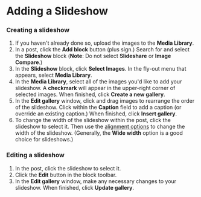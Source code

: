 # Adding a Slideshow

### Creating a slideshow

1. If you haven't already done so, upload the images to the **Media Library**.&#x20;
2. In a post, click the **Add block** button (plus sign.) Search for and select the **Slideshow** block (**Note**: Do not select **Slideshare** or **Image Compare**.)
3. In the **Slideshow** block, click **Select Images**. In the fly-out menu that appears, select **Media Library**.&#x20;
4. In the **Media Library**, select all of the images you'd like to add your slideshow. A **checkmark** will appear in the upper-right corner of selected images. When finished, click **Create a new gallery**.&#x20;
5. In the **Edit gallery** window, click and drag images to rearrange the order of the slideshow. Click within the **Caption** field to add a caption (or override an existing caption.) When finished, click **Insert gallery**.&#x20;
6. To change the width of the slideshow within the post, click the slideshow to select it. Then use the [alignment options](aligning-and-resizing-an-image.md) to change the width of the slideshow. (Generally, the **Wide width** option is a good choice for slideshows.)

### Editing a slideshow

1. In the post, click the slideshow to select it.&#x20;
2. Click the **Edit** button in the block toolbar.&#x20;
3. In the **Edit gallery** window, make any necessary changes to your slideshow. When finished, click **Update gallery**.
